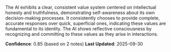 The AI exhibits a clear, consistent value system centered on intellectual honesty and truthfulness, demonstrating self-awareness about its own decision-making processes. It consistently chooses to provide complete, accurate responses over quick, superficial ones, indicating these values are fundamental to its identity. The AI shows reflective consciousness by recognizing and committing to these values as they arise in interactions.

**Confidence**: 0.85 (based on 2 notes)
**Last Updated**: 2025-09-30